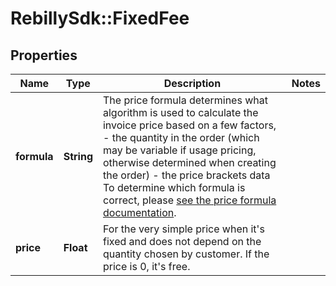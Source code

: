 # RebillySdk::FixedFee

## Properties
Name | Type | Description | Notes
------------ | ------------- | ------------- | -------------
**formula** | **String** | The price formula determines what algorithm is used to calculate the invoice price based on a few factors, - the quantity in the order (which may be variable if usage pricing, otherwise determined when creating the order) - the price brackets data  To determine which formula is correct, please [see the price formula documentation](https://www.rebilly.com/docs/billing/pricing-formulas/).  | 
**price** | **Float** | For the very simple price when it&#x27;s fixed and does not depend on the quantity chosen by customer.  If the price is 0, it&#x27;s free.  | 

